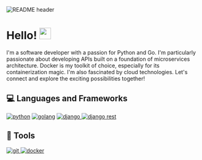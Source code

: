 <img src="https://i.imgur.com/hB9AH0X.png" alt="README header" />

# Hello! <img src="https://raw.githubusercontent.com/MartinHeinz/MartinHeinz/master/wave.gif" width="30px">

<p>I'm a software developer with a passion for Python and Go. I'm particularly passionate about developing APIs built on a foundation of microservices architecture. Docker is my toolkit of choice, especially for its containerization magic. I'm also fascinated by cloud technologies. Let's connect and explore the exciting possibilities together!</p>


## 💻 Languages and Frameworks
<a href="https://www.python.org/" target="_blank"> <img src="https://img.shields.io/badge/Python-3776AB?style=for-the-badge&logo=python&logoColor=white" alt="python"/></a>
<a href="https://go.dev/" target="_blank"> <img src="https://img.shields.io/badge/Go-00ADD8?style=for-the-badge&logo=go&logoColor=white" alt="golang"/></a>
<a href="https://www.djangoproject.com/" target="_blank"> <img src="https://img.shields.io/badge/Django-092E20?style=for-the-badge&logo=django&logoColor=white" alt="django"/> </a> 
<a href="https://www.django-rest-framework.org/" target="_blank"> <img src="https://img.shields.io/badge/django%20rest-ff1709?style=for-the-badge&logo=django&logoColor=white" alt="django rest"/> </a>

## 🔧 Tools
<a href="https://git-scm.com/" target="_blank"> <img src="https://img.shields.io/badge/Git-F05032?style=for-the-badge&logo=git&logoColor=white" alt="git"/> </a>
<a href="https://www.docker.com/" target="_blank"> <img src="https://img.shields.io/badge/Docker-2CA5E0?style=for-the-badge&logo=docker&logoColor=white" alt="docker"/> </a>

